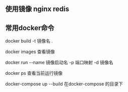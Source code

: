 ## 使用镜像 nginx redis

## 常用docker命令

docker build -t 镜像名 .

docker images 查看镜像

docker run --name 镜像启动名 -p 端口映射 -d 镜像名

docker ps 查看当前运行镜像

docker-compose up --build 在docker-compose 的目录下

